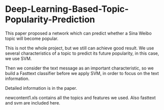 # Deep-Learning-Based-Topic-Popularity-Prediction
This paper proposed a network which can predict whether a Sina Weibo topic will become popular.

This is not the whole project, but we still can achieve good result. We use several characteristics of a topic to predict its future popularity, in this case, we use SVM. 

Then we consider the text message as an important characteristic, so we build a Fasttext classifier before we apply SVM, in order to focus on the text information.

Detailed information is in the paper.

newcontent1.xls contains all the topics and features we used. Also fasttext and svm are included here.
